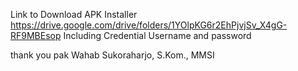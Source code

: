 Link to Download APK Installer 
https://drive.google.com/drive/folders/1YOlpKG6r2EhPjvjSv_X4gG-RF9MBEsop
Including Credential Username and password

thank you pak  Wahab Sukoraharjo, S.Kom., MMSI
